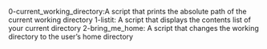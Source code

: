 0-current_working_directory:A script that prints the absolute path of the current working directory
1-listit: A script that displays the contents list of your current directory
2-bring_me_home: A script that changes the working directory to the user’s home directory
